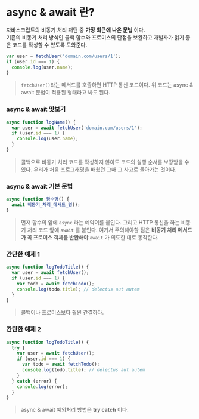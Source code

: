 # async & await 란?
자바스크립트의 비동기 처리 패턴 중 __가장 최근에 나온 문법__ 이다.  
기존의 비동기 처리 방식인 콜백 함수와 프로미스의 단점을 보완하고 개발자가 읽기 좋은 코드를 작성할 수 있도록 도와준다.  
```js
var user = fetchUser('domain.com/users/1');
if (user.id === 1) {
  console.log(user.name);
}
```
> ```fetchUser()```라는 메서드를 호출하면 HTTP 통신 코드이다. 위 코드는 async & await 문법이 적용된 형태라고 봐도 된다.  
### async & await 맛보기
```js
async function logName() {
  var user = await fetchUser('domain.com/users/1');
  if (user.id === 1) {
    console.log(user.name);
  }
}
```
> 콜백으로 비동기 처리 코드를 작성하지 않아도 코드의 실행 순서를 보장받을 수 있다. 우리가 처음 프로그래밍을 배웠던 그때 그 사고로 돌아가는 것이다.
### async & await 기본 문법
```js
async function 함수명() {
  await 비동기_처리_메서드_명();
}
```
> 먼저 함수의 앞에 ```async``` 라는 예약어를 붙인다. 그리고 HTTP 통신을 하는 비동기 처리 코드 앞에 ```await``` 를 붙인다.
> 여기서 주의해야할 점은 __비동기 처리 메서드가 꼭 프로미스 객체를 반환해야__ ```await``` 가 의도한 대로 동작한다.
### 간단한 예제 1
```js
async function logTodoTitle() {
  var user = await fetchUser();
  if (user.id === 1) {
    var todo = await fetchTodo();
    console.log(todo.title); // delectus aut autem
  }
}
```
> 콜백이나 프로미스보다 훨씬 간결하다.
### 간단한 예제 2
```js
async function logTodoTitle() {
  try {
    var user = await fetchUser();
    if (user.id === 1) {
      var todo = await fetchTodo();
      console.log(todo.title); // delectus aut autem
    }
  } catch (error) {
    console.log(error);
  }
}
```
> async & await 예외처리 방법은 __try catch__ 이다.
